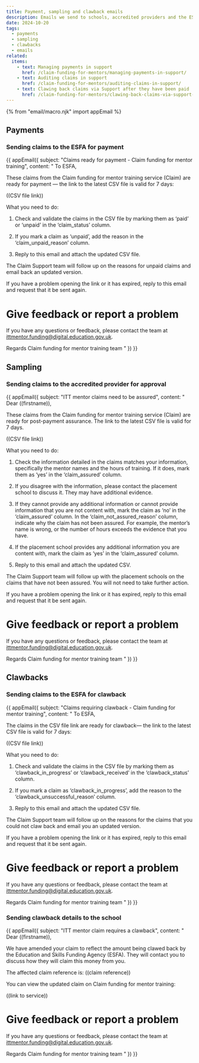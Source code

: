 ```yaml
---
title: Payment, sampling and clawback emails
description: Emails we send to schools, accredited providers and the ESFA
date: 2024-10-20
tags:
  - payments
  - sampling
  - clawbacks
  - emails
related:
  items:
    - text: Managing payments in support
      href: /claim-funding-for-mentors/managing-payments-in-support/
    - text: Auditing claims in support
      href: /claim-funding-for-mentors/auditing-claims-in-support/
    - text: Clawing back claims via Support after they have been paid
      href: /claim-funding-for-mentors/clawing-back-claims-via-support-after-they-have-been-paid/
---
```


<!-- markdownlint-disable MD001 MD025 -->
{% from "email/macro.njk" import appEmail %}

## Payments

### Sending claims to the ESFA for payment

{{ appEmail({
subject: "Claims ready for payment - Claim funding for mentor training",
content: "
To ESFA,

These claims from the Claim funding for mentor training service (Claim) are ready for payment — the link to the latest CSV file is valid for 7 days:

((CSV file link))

What you need to do:

1. Check and validate the claims in the CSV file by marking them as ‘paid’ or ‘unpaid’ in the ‘claim_status’ column.

2. If you mark a claim as ‘unpaid’, add the reason in the ‘claim_unpaid_reason’ column.

3. Reply to this email and attach the updated CSV file.

The Claim Support team will follow up on the reasons for unpaid claims and email back an updated version.

If you have a problem opening the link or it has expired, reply to this email and request that it be sent again.

# Give feedback or report a problem

If you have any questions or feedback, please contact the team at <ittmentor.funding@digital.education.gov.uk>.

Regards
Claim funding for mentor training team
"
}) }}

## Sampling

### Sending claims to the accredited provider for approval

{{ appEmail({
subject: "ITT mentor claims need to be assured",
content: "
Dear ((firstname)),

These claims from the Claim funding for mentor training service (Claim) are ready for post-payment assurance. The link to the latest CSV file is valid for 7 days.

((CSV file link))

What you need to do:

1. Check the information detailed in the claims matches your information, specifically the mentor names and the hours of training. If it does, mark them as ‘yes’ in the ‘claim_assured’ column.

2. If you disagree with the information, please contact the placement school to discuss it. They may have additional evidence.

3. If they cannot provide any additional information or cannot provide information that you are not content with, mark the claim as ‘no’ in the ‘claim_assured’ column. In the ‘claim_not_assured_reason’ column, indicate why the claim has not been assured. For example, the mentor’s name is wrong, or the number of hours exceeds the evidence that you have.

4. If the placement school provides any additional information you are content with, mark the claim as ‘yes’ in the ‘claim_assured’ column.

5. Reply to this email and attach the updated CSV.

The Claim Support team will follow up with the placement schools on the claims that have not been assured. You will not need to take further action.

If you have a problem opening the link or it has expired, reply to this email and request that it be sent again.

# Give feedback or report a problem

If you have any questions or feedback, please contact the team at <ittmentor.funding@digital.education.gov.uk>.

Regards
Claim funding for mentor training team
"
}) }}

## Clawbacks

### Sending claims to the ESFA for clawback

{{ appEmail({
subject: "Claims requiring clawback - Claim funding for mentor training",
content: "
To ESFA,

The claims in the CSV file link are ready for clawback— the link to the latest CSV file is valid for 7 days:

((CSV file link))

What you need to do:

1. Check and validate the claims in the CSV file by marking them as ‘clawback_in_progress’ or ‘clawback_received’ in the ‘clawback_status’ column.

2. If you mark a claim as ‘clawback_in_progress’, add the reason to the ‘clawback_unsuccessful_reason’ column.

3. Reply to this email and attach the updated CSV file.

The Claim Support team will follow up on the reasons for the claims that you could not claw back and email you an updated version.

If you have a problem opening the link or it has expired, reply to this email and request that it be sent again.

# Give feedback or report a problem

If you have any questions or feedback, please contact the team at <ittmentor.funding@digital.education.gov.uk>.

Regards
Claim funding for mentor training team
"
}) }}

### Sending clawback details to the school

{{ appEmail({
subject: "ITT mentor claim requires a clawback",
content: "
Dear ((firstname)),

We have amended your claim to reflect the amount being clawed back by the Education and Skills Funding Agency (ESFA). They will contact you to discuss how they will claim this money from you.

The affected claim reference is: ((claim reference))

You can view the updated claim on Claim funding for mentor training:

((link to service))

# Give feedback or report a problem

If you have any questions or feedback, please contact the team at <ittmentor.funding@digital.education.gov.uk>.

Regards
Claim funding for mentor training team
"
}) }}

<!-- markdownlint-enable MD001 MD025 -->
